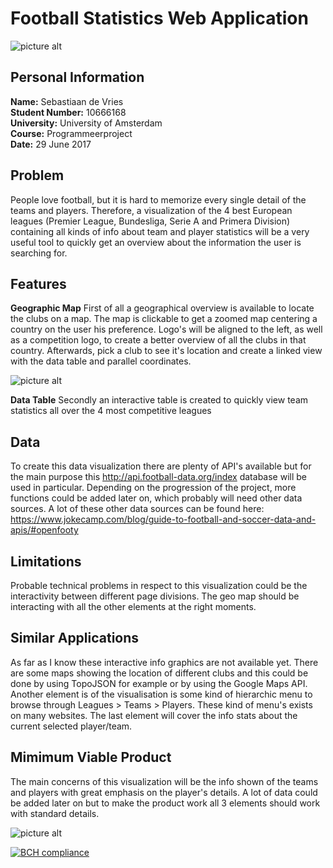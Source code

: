 # Football Statistics Web Application

![picture alt](https://github.com/sebastiaan1994/Project/blob/master/doc/Header%20image.PNG "Header")

## Personal Information
<b>Name:</b> Sebastiaan de Vries<br>
<b>Student Number:</b> 10666168<br>
<b>University:</b> University of Amsterdam<br>
<b>Course:</b> Programmeerproject<br>
<b>Date:</b> 29 June 2017<br>

## Problem
People love football, but it is hard to memorize every single detail of the teams and players. Therefore, a visualization
of the 4 best European leagues (Premier League, Bundesliga, Serie A and Primera Division) containing all kinds of info about
team and player statistics will be a very useful tool to quickly get an overview about the information the user is searching for. 

## Features

__Geographic Map__
First of all a geographical overview is available to locate the clubs on a map. The map is clickable to get a zoomed map centering
a country on the user his preference. Logo's will be aligned to the left, as well as a competition logo, to create a better overview of all the clubs in that country. Afterwards, pick a club to see it's location and create a linked view with the data table and parallel coordinates.

![picture alt](https://github.com/sebastiaan1994/Project/blob/master/doc/Map.png "Map")

__Data Table__
Secondly an interactive table is created to quickly view team statistics all over the 4 most competitive leagues 

## Data
To create this data visualization there are plenty of API's available but for the main purpose this http://api.football-data.org/index
database will be used in particular. Depending on the progression of the project, more functions could be added later on, which probably will need other data sources. A lot of these other data sources can be found here: https://www.jokecamp.com/blog/guide-to-football-and-soccer-data-and-apis/#openfooty

## Limitations
Probable technical problems in respect to this visualization could be the interactivity between different page divisions. The geo map should be interacting with all the other elements at the right moments.

## Similar Applications
As far as I know these interactive info graphics are not available yet. There are some maps showing the location of different clubs and
this could be done by using TopoJSON for example or by using the Google Maps API. Another element is of the visualisation is some kind of hierarchic menu to browse through Leagues > Teams > Players. These kind of menu's exists on many websites. The last element will cover the info stats about the current selected player/team.

## Mimimum Viable Product
The main concerns of this visualization will be the info shown of the teams and players with great emphasis on the player's details.
A lot of data could be added later on but to make the product work all 3 elements should work with standard details.

![picture alt](https://github.com/sebastiaan1994/Project/blob/master/doc/Design%20Data%20Visualization.JPG "Design")

[![BCH compliance](https://bettercodehub.com/edge/badge/sebastiaan1994/Project?branch=master)](https://bettercodehub.com/)




